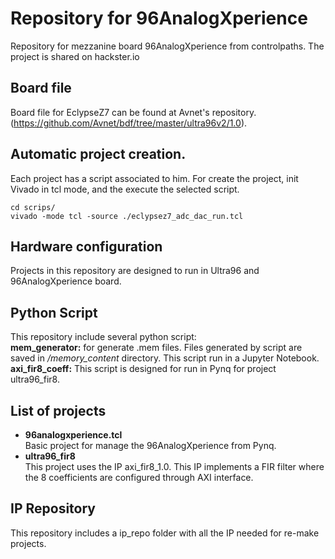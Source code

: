 # Repository for 96AnalogXperience
Repository for mezzanine board 96AnalogXperience from controlpaths. The project is shared on hackster.io

## Board file
Board file for EclypseZ7 can be found at Avnet's repository. (https://github.com/Avnet/bdf/tree/master/ultra96v2/1.0).

## Automatic project creation.
Each project has a script associated to him. For create the project, init Vivado in tcl mode, and the execute the selected script.

```
cd scrips/
vivado -mode tcl -source ./eclypsez7_adc_dac_run.tcl
```
## Hardware configuration
Projects in this repository are designed to run in Ultra96 and 96AnalogXperience board.

## Python Script
This repository include several python script:  
 **mem_generator:** for generate .mem files. Files generated by script are saved in */memory_content* directory. This script run in a Jupyter Notebook.
 **axi_fir8_coeff:** This script is designed for run in Pynq for project  ultra96_fir8.

 ## List of projects
 - **96analogxperience.tcl**  
 Basic project for manage the 96AnalogXperience from Pynq.
 - **ultra96_fir8**  
 This project uses the IP axi_fir8_1.0. This IP implements a FIR filter where the 8 coefficients are configured through AXI interface.

## IP Repository   
 This repository includes a ip_repo folder with all the IP needed for re-make projects.

